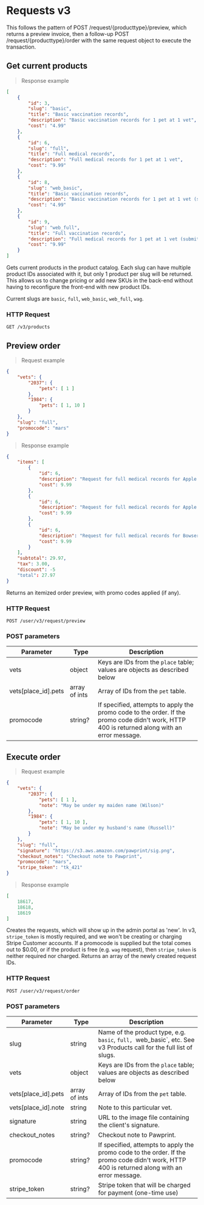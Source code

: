 # Requests v3
This follows the pattern of POST /request/{producttype}/preview, which returns a preview invoice,
then a follow-up POST /request/{producttype}/order with the same request object to execute the transaction.

## Get current products
> Response example

```json
[
	{
		"id": 3,
		"slug": "basic",
		"title": "Basic vaccination records",
		"description": "Basic vaccination records for 1 pet at 1 vet",
		"cost": "4.99"
	},
	{
		"id": 6,
		"slug": "full",
		"title": "Full medical records",
		"description": "Full medical records for 1 pet at 1 vet",
		"cost": "9.99"
	},
	{
		"id": 8,
		"slug": "web_basic",
		"title": "Basic vaccination records",
		"description": "Basic vaccination records for 1 pet at 1 vet (submitted via web)",
		"cost": "4.99"
	},
	{
		"id": 9,
		"slug": "web_full",
		"title": "Full vaccination records",
		"description": "Full medical records for 1 pet at 1 vet (submitted via web)",
		"cost": "9.99"
	}
]
```

Gets current products in the product catalog. Each slug can have multiple product IDs associated with it,
but only 1 product per slug will be returned. This allows us to change pricing or add new SKUs in the back-end
without having to reconfigure the front-end with new product IDs.

Current slugs are `basic`, `full`, `web_basic`, `web_full`, `wag`.

### HTTP Request
`GET /v3/products`

## Preview order
> Request example

```json
{
	"vets": {
		"2037": {
			"pets": [ 1 ]
		},
		"1984": {
			"pets": [ 1, 10 ]
		}
	},
	"slug": "full",
	"promocode": "mars"
}
```

> Response example

```json
{
	"items": [
		{
			"id": 6,
			"description": "Request for full medical records for Apple from Yorktown Animal Hospital: Gariboldi Rita T DVM",
			"cost": 9.99
		},
		{
			"id": 6,
			"description": "Request for full medical records for Apple from Animal Kind Veterinary Hospital",
			"cost": 9.99
		},
		{
			"id": 6,
			"description": "Request for full medical records for Bowser from Animal Kind Veterinary Hospital",
			"cost": 9.99
		}
	],
	"subtotal": 29.97,
	"tax": 3.00,
	"discount": -5
	"total": 27.97
}
```

Returns an itemized order preview, with promo codes applied (if any).

### HTTP Request
`POST /user/v3/request/preview`

### POST parameters
Parameter | Type | Description
--------- | ---- | -----------
vets | object | Keys are IDs from the `place` table; values are objects as described below
vets\[place_id\].pets | array of ints | Array of IDs from the `pet` table.
promocode | string? | If specified, attempts to apply the promo code to the order. If the promo code didn't work, HTTP 400 is returned along with an error message.

## Execute order
> Request example

```json
{
	"vets": {
		"2037": {
			"pets": [ 1 ],
			"note": "May be under my maiden name (Wilson)"
		},
		"1984": {
			"pets": [ 1, 10 ],
			"note": "May be under my husband's name (Russell)"
		}
	},
	"slug": "full",
	"signature": "https://s3.aws.amazon.com/pawprint/sig.png",
	"checkout_notes": "Checkout note to Pawprint",
	"promocode": "mars",
	"stripe_token": "tk_421"
}
```

> Response example

```json
[
	18617,
	18618,
	18619
]
```

Creates the requests, which will show up in the admin portal as 'new'. In v3, `stripe_token` is mostly required, and
we won't be creating or charging Stripe Customer accounts. If a promocode is supplied but the total comes out to $0.00,
or if the product is free (e.g. `wag` request), then `stripe_token` is neither required nor charged.
Returns an array of the newly created request IDs.

### HTTP Request
`POST /user/v3/request/order`

### POST parameters
Parameter | Type | Description
--------- | ---- | -----------
slug | string | Name of the product type, e.g. `basic`, `full, `web_basic`, etc. See v3 Products call for the full list of slugs.
vets | object | Keys are IDs from the `place` table; values are objects as described below
vets\[place_id\].pets | array of ints | Array of IDs from the `pet` table.
vets\[place_id\].note | string | Note to this particular vet.
signature | string | URL to the image file containing the client's signature.
checkout_notes | string? | Checkout note to Pawprint.
promocode | string? | If specified, attempts to apply the promo code to the order. If the promo code didn't work, HTTP 400 is returned along with an error message.
stripe_token | string? | Stripe token that will be charged for payment (one-time use)
